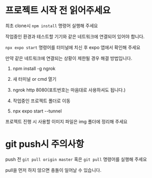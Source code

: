 # 프로젝트 시작 전 읽어주세요

최초 clone시 ```npm install``` 명령어 실행해 주세요

작업중인 환경과 테스트할 기기와 같은 네트워크에 연결되어 있어야 합니다.

```npx expo start``` 명령어를 터미널에 치신 후 expo 앱에서 확인해 주세요

만약 같은 네트워크에 연결되는 상황이 제한될 경우 해결 방법입니다.

1. npm install -g ngrok

2. 새 터미널 or cmd 열기

3. ngrok http 8080(포트번호는 마음대로 사용하셔도 됩니다.)

4. 작업중인 프로젝트 폴더로 이동

5. npx expo start --tunnel

프로젝트 진행 시 사용할 이미지 파일은 img 폴더에 정리해 주세요

# git push시 주의사항

push 전 ```git pull origin master``` 혹은 ```git pull``` 명령어를 실행해 주세요

pull을 먼저 하지 않으면 충돌이 일어날 수 있습니다.